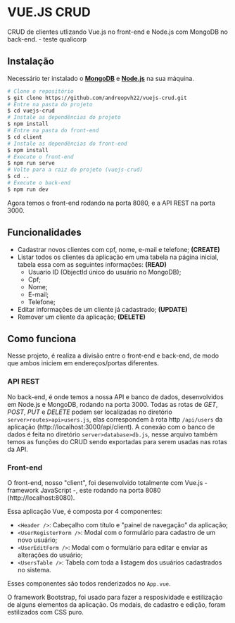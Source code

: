 # VUE.JS CRUD

CRUD de clientes utlizando Vue.js no front-end e Node.js com MongoDB no back-end. -  teste qualicorp

## Instalação

Necessário ter instalado o [**MongoDB**](https://www.mongodb.com/try/download/community "**MongoDB**") e [**Node.js**](https://nodejs.org/en/download/ "**Node.js**") na sua máquina.

```bash
# Clone o repositório
$ git clone https://github.com/andreopvh22/vuejs-crud.git
# Entre na pasta do projeto
$ cd vuejs-crud
# Instale as dependências do projeto
$ npm install
# Entre na pasta do front-end
$ cd client
# Instale as dependências do front-end
$ npm install
# Execute o front-end
$ npm run serve
# Volte para a raiz do projeto (vuejs-crud)
$ cd ..
# Execute o back-end
$ npm run dev
```

Agora temos o front-end rodando na porta 8080, e a API REST na porta 3000.

## Funcionalidades

- Cadastrar novos clientes com cpf, nome, e-mail e telefone; **(CREATE)**
- Listar todos os clientes da aplicação em uma tabela na página inicial, tabela essa com as seguintes informações: **(READ)**
  - Usuario ID (ObjectId único do usuário no MongoDB);
  - Cpf;
  - Nome;
  - E-mail;
  - Telefone;
- Editar informações de um cliente já cadastrado; **(UPDATE)**
- Remover um cliente da aplicação; **(DELETE)**

## Como funciona

Nesse projeto, é realiza a divisão entre o front-end e back-end, de modo que ambos iniciem em endereços/portas diferentes.

### API REST

No back-end, é onde temos a nossa API e banco de dados, desenvolvidos em Node.js e MongoDB, rodando na porta 3000. Todas as rotas de *GET*, *POST*, *PUT* e *DELETE* podem ser localizadas no diretório `server>routes>api>users.js`, elas correspondem à rota http `/api/users` da aplicação (http://localhost:3000/api/client). A conexão com o banco de dados é feita no diretório `server>database>db.js`, nesse arquivo também temos as funções do CRUD sendo exportadas para serem usadas nas rotas da API.

### Front-end

O front-end, nosso "client", foi desenvolvido totalmente com Vue.js - framework JavaScript -, este rodando na porta 8080 (http://localhost:8080). 

Essa aplicação Vue, é composta por 4 componentes:

- `<Header />`: Cabeçalho com título e "painel de navegação" da aplicação;
- `<UserRegisterForm />`: Modal com o formulário para cadastro de um novo usuário;
- `<UserEditForm />`: Modal com o formulário para editar e enviar as alterações do usuário;
- `<UsersTable />`: Tabela com toda a listagem dos usuários cadastrados no sistema.

Esses componentes são todos renderizados no `App.vue`.

O framework Bootstrap, foi usado para fazer a resposividade e estilização de alguns elementos da aplicação. Os modais, de cadastro e edição, foram estilizados com CSS puro.


